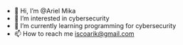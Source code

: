 - 👋 Hi, I’m @Ariel Mika
- 👀 I’m interested in cybersecurity
- 🌱 I’m currently learning programming for cybersecurity
- 📫 How to reach me iscoarik@gmail.com

<!---
ArielMika/ArielMika is a ✨ special ✨ repository because its `README.md` (this file) appears on your GitHub profile.
You can click the Preview link to take a look at your changes.
--->
